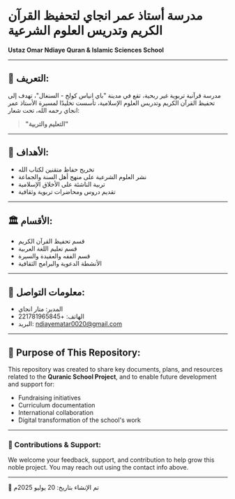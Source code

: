 # مدرسة أستاذ عمر انجاي لتحفيظ القرآن الكريم وتدريس العلوم الشرعية  
**Ustaz Omar Ndiaye Quran & Islamic Sciences School**

---

## 🌿 التعريف:
مدرسة قرآنية تربوية غير ربحية، تقع في مدينة "باي انياس كولخ - السنغال"، تهدف إلى تحفيظ القرآن الكريم وتدريس العلوم الإسلامية، تأسست تخليدًا لمسيرة الأستاذ عمر انجاي رحمه الله، تحت شعار:

> **"التعليم والتربية"**

---

## 🎯 الأهداف:
- تخريج حفاظ متقنين لكتاب الله
- نشر العلوم الشرعية على منهج أهل السنة والجماعة
- تربية الناشئة على الأخلاق الإسلامية
- تقديم دروس ومحاضرات تربوية وثقافية

---

## 🏛️ الأقسام:
- قسم تحفيظ القرآن الكريم
- قسم تعليم اللغة العربية
- قسم الفقه والعقيدة والسيرة
- الأنشطة الدعوية والبرامج الثقافية

---

## 📌 معلومات التواصل:
- المدير: متار انجاي  
- الهاتف: +221781965845  
- البريد: ndiayematar0020@gmail.com

---

## 📂 Purpose of This Repository:
This repository was created to share key documents, plans, and resources related to the **Quranic School Project**, and to enable future development and support for:
- Fundraising initiatives
- Curriculum documentation
- International collaboration
- Digital transformation of the school's work

---

### 🤝 Contributions & Support:
We welcome your feedback, support, and contribution to help grow this noble project. You may reach out using the contact info above.

---

📅 تم الإنشاء بتاريخ: 20 يوليو 2025م
